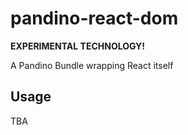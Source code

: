 # pandino-react-dom

**EXPERIMENTAL TECHNOLOGY!**

A Pandino Bundle wrapping React itself

## Usage

TBA
